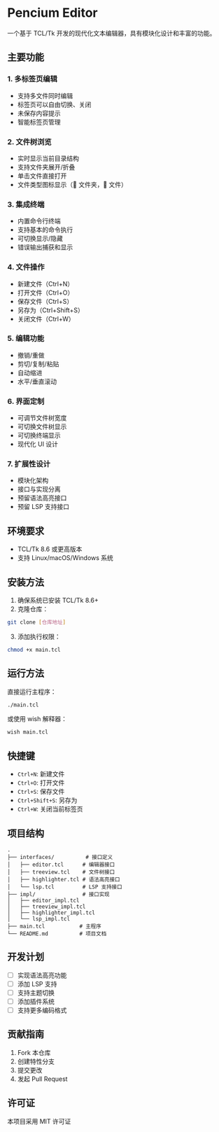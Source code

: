 # Pencium Editor

一个基于 TCL/Tk 开发的现代化文本编辑器，具有模块化设计和丰富的功能。

## 主要功能

### 1. 多标签页编辑
- 支持多文件同时编辑
- 标签页可以自由切换、关闭
- 未保存内容提示
- 智能标签页管理

### 2. 文件树浏览
- 实时显示当前目录结构
- 支持文件夹展开/折叠
- 单击文件直接打开
- 文件类型图标显示（📁 文件夹，📄 文件）

### 3. 集成终端
- 内置命令行终端
- 支持基本的命令执行
- 可切换显示/隐藏
- 错误输出捕获和显示

### 4. 文件操作
- 新建文件（Ctrl+N）
- 打开文件（Ctrl+O）
- 保存文件（Ctrl+S）
- 另存为（Ctrl+Shift+S）
- 关闭文件（Ctrl+W）

### 5. 编辑功能
- 撤销/重做
- 剪切/复制/粘贴
- 自动缩进
- 水平/垂直滚动

### 6. 界面定制
- 可调节文件树宽度
- 可切换文件树显示
- 可切换终端显示
- 现代化 UI 设计

### 7. 扩展性设计
- 模块化架构
- 接口与实现分离
- 预留语法高亮接口
- 预留 LSP 支持接口

## 环境要求

- TCL/Tk 8.6 或更高版本
- 支持 Linux/macOS/Windows 系统

## 安装方法

1. 确保系统已安装 TCL/Tk 8.6+
2. 克隆仓库：
```bash
git clone [仓库地址]
```
3. 添加执行权限：
```bash
chmod +x main.tcl
```

## 运行方法

直接运行主程序：
```bash
./main.tcl
```

或使用 wish 解释器：
```bash
wish main.tcl
```

## 快捷键

- `Ctrl+N`: 新建文件
- `Ctrl+O`: 打开文件
- `Ctrl+S`: 保存文件
- `Ctrl+Shift+S`: 另存为
- `Ctrl+W`: 关闭当前标签页

## 项目结构

```
.
├── interfaces/          # 接口定义
│   ├── editor.tcl      # 编辑器接口
│   ├── treeview.tcl    # 文件树接口
│   ├── highlighter.tcl # 语法高亮接口
│   └── lsp.tcl         # LSP 支持接口
├── impl/               # 接口实现
│   ├── editor_impl.tcl
│   ├── treeview_impl.tcl
│   ├── highlighter_impl.tcl
│   └── lsp_impl.tcl
├── main.tcl           # 主程序
└── README.md          # 项目文档
```

## 开发计划

- [ ] 实现语法高亮功能
- [ ] 添加 LSP 支持
- [ ] 支持主题切换
- [ ] 添加插件系统
- [ ] 支持更多编码格式

## 贡献指南

1. Fork 本仓库
2. 创建特性分支
3. 提交更改
4. 发起 Pull Request

## 许可证

本项目采用 MIT 许可证 